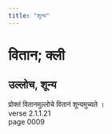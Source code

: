 ```yaml
---
title: "शून्य"
---
```


# वितान; क्ली
## उल्लोच, शून्य
प्रोक्तं वितानमुल्लोचे वितानं शून्यमुच्यते ।<br />verse 2.1.1.21<br />page 0009

